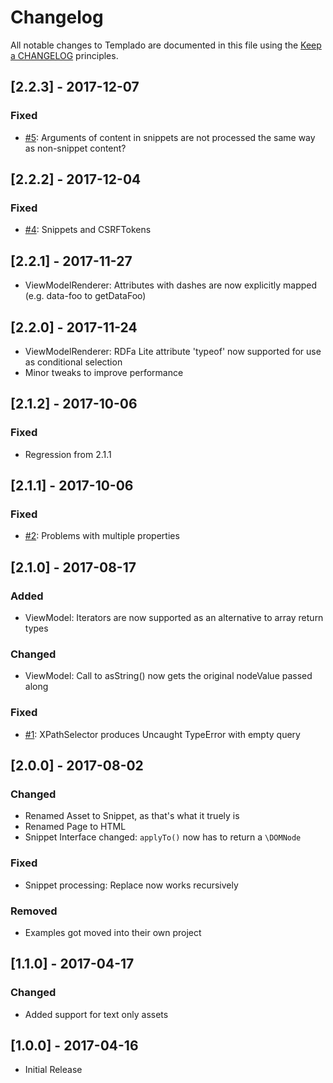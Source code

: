 # Changelog

All notable changes to Templado are documented in this file using the [Keep a CHANGELOG](http://keepachangelog.com/) principles.

## [2.2.3] - 2017-12-07
### Fixed
* [#5](https://github.com/templado/engine/issues/5): Arguments of content in snippets are not processed the same way as non-snippet content?

## [2.2.2] - 2017-12-04
### Fixed
* [#4](https://github.com/templado/engine/issues/4): Snippets and CSRFTokens

## [2.2.1] - 2017-11-27
* ViewModelRenderer: Attributes with dashes are now explicitly mapped (e.g. data-foo to getDataFoo) 

## [2.2.0] - 2017-11-24
* ViewModelRenderer: RDFa Lite attribute 'typeof' now supported for use as conditional selection
* Minor tweaks to improve performance

## [2.1.2] - 2017-10-06
### Fixed
* Regression from 2.1.1

## [2.1.1] - 2017-10-06
### Fixed
* [#2](https://github.com/templado/engine/issues/2): Problems with multiple properties


## [2.1.0] - 2017-08-17
### Added
* ViewModel: Iterators are now supported as an alternative to array return types 

### Changed
* ViewModel: Call to asString() now gets the original nodeValue passed along

### Fixed
* [#1](https://github.com/templado/engine/issues/1): XPathSelector produces Uncaught TypeError with empty query


## [2.0.0] - 2017-08-02
### Changed
* Renamed Asset to Snippet, as that's what it truely is
* Renamed Page to HTML
* Snippet Interface changed: `applyTo()` now has to return a `\DOMNode` 

### Fixed
* Snippet processing: Replace now works recursively

### Removed
* Examples got moved into their own project


## [1.1.0] - 2017-04-17
### Changed
* Added support for text only assets


## [1.0.0] - 2017-04-16
* Initial Release

